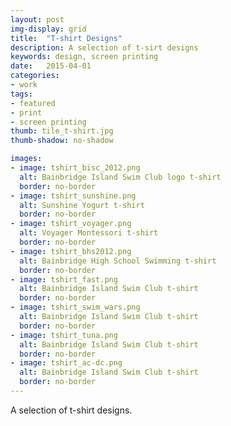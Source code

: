 ```yaml
---
layout: post
img-display: grid
title:  "T-shirt Designs"
description: A selection of t-sirt designs
keywords: design, screen printing
date:   2015-04-01
categories: 
- work
tags:
- featured
- print
- screen printing
thumb: tile_t-shirt.jpg
thumb-shadow: no-shadow

images:
- image: tshirt_bisc_2012.png
  alt: Bainbridge Island Swim Club logo t-shirt
  border: no-border
- image: tshirt_sunshine.png
  alt: Sunshine Yogurt t-shirt
  border: no-border
- image: tshirt_voyager.png
  alt: Voyager Montessori t-shirt
  border: no-border
- image: tshirt_bhs2012.png
  alt: Bainbridge High School Swimming t-shirt
  border: no-border
- image: tshirt_fast.png
  alt: Bainbridge Island Swim Club t-shirt
  border: no-border 
- image: tshirt_swim_wars.png
  alt: Bainbridge Island Swim Club t-shirt
  border: no-border 
- image: tshirt_tuna.png
  alt: Bainbridge Island Swim Club t-shirt
  border: no-border 
- image: tshirt_ac-dc.png
  alt: Bainbridge Island Swim Club t-shirt
  border: no-border 
---
```

A selection of t-shirt designs. 
